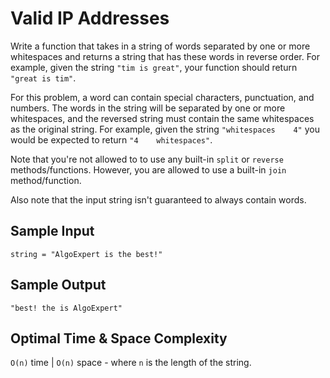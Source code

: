 # Valid IP Addresses

Write a function that takes in a string of words separated by one or more whitespaces and returns a string that has these words in reverse order. For example, given the string `"tim is great"`, your function should return `"great is tim"`.

For this problem, a word can contain special characters, punctuation, and numbers. The words in the string will be separated by one or more whitespaces, and the reversed string must contain the same whitespaces as the original string. For example, given the string `"whitespaces    4"` you would be expected to return `"4    whitespaces"`.

Note that you're not allowed to to use any built-in `split` or `reverse` methods/functions. However, you are allowed to use a built-in `join` method/function.

Also note that the input string isn't guaranteed to always contain words.

## Sample Input

```plaintext
string = "AlgoExpert is the best!"
```

## Sample Output

```plaintext
"best! the is AlgoExpert"
```

## Optimal Time & Space Complexity

`O(n)` time | `O(n)` space - where `n` is the length of the string.
